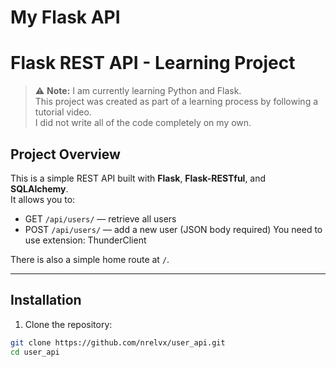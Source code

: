 # My Flask API
# Flask REST API - Learning Project

> ⚠️ **Note:** I am currently learning Python and Flask.  
> This project was created as part of a learning process by following a tutorial video.  
> I did not write all of the code completely on my own.  

## Project Overview

This is a simple REST API built with **Flask**, **Flask-RESTful**, and **SQLAlchemy**.  
It allows you to:

- GET `/api/users/` — retrieve all users  
- POST `/api/users/` — add a new user (JSON body required)
  You need to use extension: ThunderClient

There is also a simple home route at `/`.

---

## Installation

1. Clone the repository:

```bash
git clone https://github.com/nrelvx/user_api.git
cd user_api
